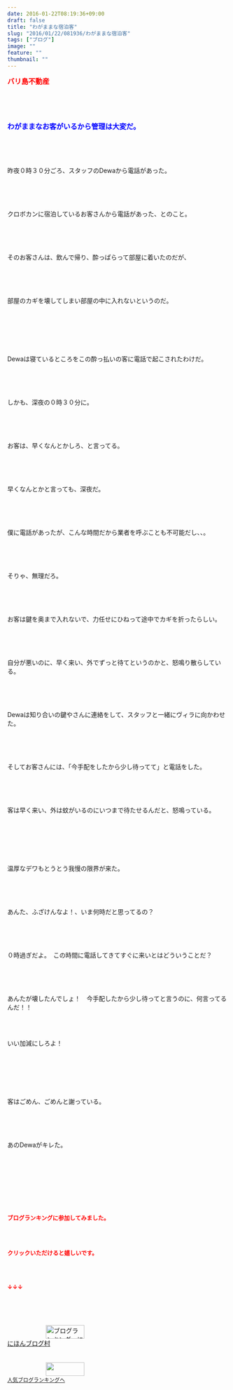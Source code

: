 ```yaml
---
date: 2016-01-22T08:19:36+09:00
draft: false
title: "わがままな宿泊客"
slug: "2016/01/22/081936/わがままな宿泊客"
tags: ["ブログ"]
image: ""
feature: ""
thumbnail: ""
---
```

<p><font color="#ff0000" size="3"><strong>バリ島不動産</strong></font></p><br/><br/><br/><p><font color="#0000ff" size="3"><strong>わがままなお客がいるから管理は大変だ。</strong></font></p><br/><br/><br/><p>昨夜０時３０分ごろ、スタッフのDewaから電話があった。</p><br/><p><br/><br/>クロボカンに宿泊しているお客さんから電話があった、とのこと。</p><br/><br/><br/><p>そのお客さんは、飲んで帰り、酔っぱらって部屋に着いたのだが、</p><br/><br/><br/><p>部屋のカギを壊してしまい部屋の中に入れないというのだ。</p><br/><br/><br/><p><br/><br/>Dewaは寝ているところをこの酔っ払いの客に電話で起こされたわけだ。</p><br/><br/><br/><p>しかも、深夜の０時３０分に。</p><br/><br/><br/><p>お客は、早くなんとかしろ、と言ってる。</p><br/><p><br/><br/>早くなんとかと言っても、深夜だ。</p><br/><br/><br/><p>僕に電話があったが、こんな時間だから業者を呼ぶことも不可能だし、、。</p><br/><br/><br/><p>そりゃ、無理だろ。</p><br/><p><br/><br/>お客は鍵を奥まで入れないで、力任せにひねって途中でカギを折ったらしい。</p><br/><p><br/><br/>自分が悪いのに、早く来い、外でずっと待てというのかと、怒鳴り散らしている。</p><br/><p><br/><br/>Dewaは知り合いの鍵やさんに連絡をして、スタッフと一緒にヴィラに向かわせた。</p><br/><p><br/><br/>そしてお客さんには、「今手配をしたから少し待ってて」と電話をした。</p><br/><br/><br/><p>客は早く来い、外は蚊がいるのにいつまで待たせるんだと、怒鳴っている。</p><br/><br/><br/><br/><br/><p>温厚なデワもとうとう我慢の限界が来た。</p><br/><p><br/><br/>あんた、ふざけんなよ！、いま何時だと思ってるの？</p><br/><br/><br/><p>０時過ぎだよ。　この時間に電話してきてすぐに来いとはどういうことだ？</p><br/><br/><br/><p>あんたが壊したんでしょ！　今手配したから少し待ってと言うのに、何言ってるんだ！！<br/><br/></p><br/><p>いい加減にしろよ！</p><br/><br/><br/><br/><br/><p>客はごめん、ごめんと謝っている。</p><br/><br/><br/><p>あのDewaがキレた。</p><br/><br/><br/><br/><br/><br/><br/><p><font color="#ff0000" size="2"><strong>ブログランキングに参加してみました。<br/><br/></strong></font></p><br/><p><font color="#ff0000" size="2"><strong>クリックいただけると嬉しいです。<br/><br/></strong></font></p><br/><p><font color="#ff0000" size="2"><strong>↓↓↓</strong></font></p><br/><p><br/><br/><a href="ranking.html" target="_blank"><img border="0" alt="ブログランキング・にほんブログ村へ" src="data:image/svg+xml;charset=utf-8,%3Csvg%20xmlns%3D%22http%3A%2F%2Fwww.w3.org%2F2000%2Fsvg%22%20title%3D%22Placeholder%20for%20Images%22%20role%3D%22presentation%22%20viewBox%3D%220%200%2088%2031%22%20%2F%3E" width="88" height="31" data-src="https://img-proxy.blog-video.jp/images?url=http%3A%2F%2Fwww.blogmura.com%2Fimg%2Fwww88_31.gif" style="aspect-ratio: auto 88 / 31;"/><noscript><img border="0" alt="ブログランキング・にほんブログ村へ" src="https://img-proxy.blog-video.jp/images?url=http%3A%2F%2Fwww.blogmura.com%2Fimg%2Fwww88_31.gif" width="88" height="31"></noscript></a><br/> <a href="ranking.html" target="_blank">にほんブログ村</a><br/> <br/><br/><a title="人気ブログランキングへ" href="link.php?1804582"><img border="0" src="data:image/svg+xml;charset=utf-8,%3Csvg%20xmlns%3D%22http%3A%2F%2Fwww.w3.org%2F2000%2Fsvg%22%20title%3D%22Placeholder%20for%20Images%22%20role%3D%22presentation%22%20viewBox%3D%220%200%2088%2031%22%20%2F%3E" width="88" height="31" data-src="https://blog.with2.net/img/banner/banner_22.gif" style="aspect-ratio: auto 88 / 31;"/><noscript><img border="0" src="https://blog.with2.net/img/banner/banner_22.gif" width="88" height="31"></noscript></a><br/> <a style="FONT-SIZE: 12px" href="link.php?1804582">人気ブログランキングへ</a><br/> </p><br/><br/><br/><p><br/><br/></p>


